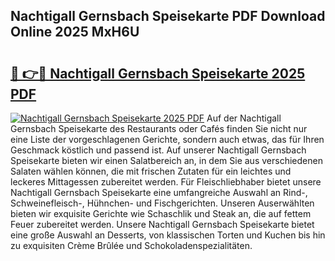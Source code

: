 ## Nachtigall Gernsbach Speisekarte PDF Download Online 2025 MxH6U

# <h2><a href="http://gc5oaw.nevu.top/?p=Nachtigall+Gernsbach+Speisekarte">🔗 👉🔴 Nachtigall Gernsbach Speisekarte 2025 PDF</a></h2>

[![Nachtigall Gernsbach Speisekarte 2025 PDF](https://i.imgur.com/dBaPXMq.png)](http://gc5oaw.nevu.top/?p=Nachtigall+Gernsbach+Speisekarte)
Auf der Nachtigall Gernsbach Speisekarte des Restaurants oder Cafés finden Sie nicht nur eine Liste der vorgeschlagenen Gerichte, sondern auch etwas, das für Ihren Geschmack köstlich und passend ist. Auf unserer Nachtigall Gernsbach Speisekarte bieten wir einen Salatbereich an, in dem Sie aus verschiedenen Salaten wählen können, die mit frischen Zutaten für ein leichtes und leckeres Mittagessen zubereitet werden. Für Fleischliebhaber bietet unsere Nachtigall Gernsbach Speisekarte eine umfangreiche Auswahl an Rind-, Schweinefleisch-, Hühnchen- und Fischgerichten. Unseren Auserwählten bieten wir exquisite Gerichte wie Schaschlik und Steak an, die auf fettem Feuer zubereitet werden. Unsere Nachtigall Gernsbach Speisekarte bietet eine große Auswahl an Desserts, von klassischen Torten und Kuchen bis hin zu exquisiten Crème Brûlée und Schokoladenspezialitäten.
